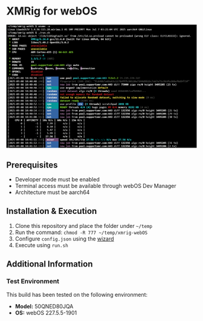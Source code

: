 # XMRig for webOS
![XMRig for webOS](x.png)

## Prerequisites
- Developer mode must be enabled
- Terminal access must be available through webOS Dev Manager
- Architecture must be aarch64

## Installation & Execution
1. Clone this repository and place the folder under `~/temp`
2. Run the command: `chmod -R 777 ~/temp/xmrig-webOS`
3. Configure `config.json` using the [wizard](https://xmrig.com/wizard)
4. Execute using `run.sh`

## Additional Information
### Test Environment

This build has been tested on the following environment:

- **Model:** 50QNED80JQA
- **OS:** webOS 227.5.5-1901
